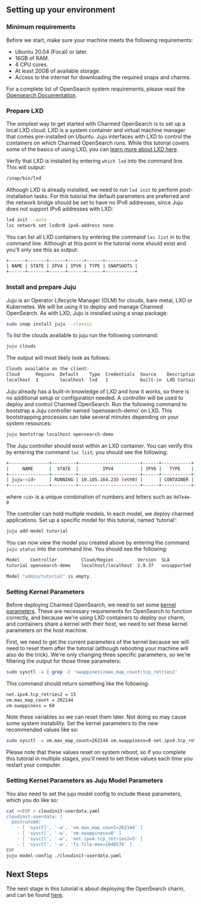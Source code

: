 ## Setting up your environment

### Minimum requirements

Before we start, make sure your machine meets the following requirements:

- Ubuntu 20.04 (Focal) or later.
- 16GB of RAM.
- 4 CPU cores.
- At least 20GB of available storage.
- Access to the internet for downloading the required snaps and charms.

For a complete list of OpenSearch system requirements, please read the [Opensearch Documentation](https://opensearch.org/docs/2.4/install-and-configure/install-opensearch/index/).

### Prepare LXD

The simplest way to get started with Charmed OpenSearch is to set up a local LXD cloud. LXD is a system container and virtual machine manager that comes pre-installed on Ubuntu. Juju interfaces with LXD to control the containers on which Charmed OpenSearch runs. While this tutorial covers some of the basics of using LXD, you can [learn more about LXD here](https://linuxcontainers.org/lxd/getting-started-cli/).

Verify that LXD is installed by entering `which lxd` into the command line. This will output:

```bash
/snap/bin/lxd
```

Although LXD is already installed, we need to run `lxd init` to perform post-installation tasks. For this tutorial the default parameters are preferred and the network bridge should be set to have no IPv6 addresses, since Juju does not support IPv6 addresses with LXD:

```bash
lxd init --auto
lxc network set lxdbr0 ipv6.address none
```

You can list all LXD containers by entering the command `lxc list` in to the command line. Although at this point in the tutorial none should exist and you'll only see this as output:

```bash
+------+-------+------+------+------+-----------+
| NAME | STATE | IPV4 | IPV6 | TYPE | SNAPSHOTS |
+------+-------+------+------+------+-----------+
```

### Install and prepare Juju

Juju is an Operator Lifecycle Manager (OLM) for clouds, bare metal, LXD or Kubernetes. We will be using it to deploy and manage Charmed OpenSearch. As with LXD, Juju is installed using a snap package:

```bash
sudo snap install juju --classic
```

To list the clouds available to juju run the following command:

```bash
juju clouds
```

The output will most likely look as follows:

```bash
Clouds available on the client:
Cloud      Regions  Default    Type  Credentials  Source    Description
localhost  1        localhost  lxd   1            built-in  LXD Container Hypervisor
```

Juju already has a built-in knowledge of LXD and how it works, so there is no additional setup or configuration needed. A controller will be used to deploy and control Charmed OpenSearch. Run the following command to bootstrap a Juju controller named ‘opensearch-demo’ on LXD. This bootstrapping processes can take several minutes depending on your system resources:

```bash
juju bootstrap localhost opensearch-demo
```

The Juju controller should exist within an LXD container. You can verify this by entering the command `lxc list`; you should see the following:

```bash
+---------------+---------+-----------------------+------+-----------+-----------+
|     NAME      |  STATE  |         IPV4          | IPV6 |   TYPE    | SNAPSHOTS |
+---------------+---------+-----------------------+------+-----------+-----------+
| juju-<id>     | RUNNING | 10.105.164.235 (eth0) |      | CONTAINER | 0         |
+---------------+---------+-----------------------+------+-----------+-----------+
```

where `<id>` is a unique combination of numbers and letters such as `9d7e4e-0`

The controller can hold multiple models. In each model, we deploy charmed applications. Set up a specific model for this tutorial, named ‘tutorial’:

```bash
juju add-model tutorial
```

You can now view the model you created above by entering the command `juju status` into the command line. You should see the following:

```bash
Model    Controller         Cloud/Region         Version  SLA          Timestamp
tutorial opensearch-demo    localhost/localhost  2.9.37   unsupported  23:20:53Z

Model "admin/tutorial" is empty.
```

### Setting Kernel Parameters

Before deploying Charmed OpenSearch, we need to set some [kernel parameters](https://www.kernel.org/doc/Documentation/sysctl/vm.txt). These are necessary requirements for OpenSearch to function correctly, and because we're using LXD containers to deploy our charm, and containers share a kernel with their host, we need to set these kernel parameters on the host machine.

First, we need to get the current parameters of the kernel because we will need to reset them after the tutorial (although rebooting your machine will also do the trick). We're only changing three specific parameters, so we're filtering the output for those three parameters:

```bash
sudo sysctl -a | grep -E 'swappiness|max_map_count|tcp_retries2'
```

This command should return something like the following:

```bash
net.ipv4.tcp_retries2 = 15
vm.max_map_count = 262144
vm.swappiness = 60
```

Note these variables so we can reset them later. Not doing so may cause some system instability. Set the kernel parameters to the new recommended values like so:

```bash
sudo sysctl -w vm.max_map_count=262144 vm.swappiness=0 net.ipv4.tcp_retries2=5
```

Please note that these values reset on system reboot, so if you complete this tutorial in multiple stages, you'll need to set these values each time you restart your computer.

### Setting Kernel Parameters as Juju Model Parameters

You also need to set the juju model config to include these parameters, which you do like so:

```bash
cat <<EOF > cloudinit-userdata.yaml
cloudinit-userdata: |
  postruncmd:
    - [ 'sysctl', '-w', 'vm.max_map_count=262144' ]
    - [ 'sysctl', '-w', 'vm.swappiness=0' ]
    - [ 'sysctl', '-w', 'net.ipv4.tcp_retries2=5' ]
    - [ 'sysctl', '-w', 'fs.file-max=1048576' ]
EOF
juju model-config ./cloudinit-userdata.yaml
```

## Next Steps

The next stage in this tutorial is about deploying the OpenSearch charm, and can be found [here](./tutorial-deploy-opensearch.md).
